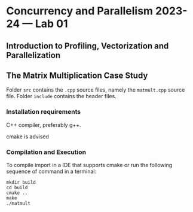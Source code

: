 # Concurrency and Parallelism 2023-24 — Lab 01
## Introduction to Profiling, Vectorization and Parallelization 
## The Matrix Multiplication Case Study

Folder `src` contains the `.cpp` source files, namely the `matmult.cpp` source file.
Folder `include` contains the header files.

### Installation requirements

C++ compiler, preferably g++.

cmake is advised

### Compilation and Execution

To compile import in a IDE that supports cmake or run the following sequence of command in a terminal:

```
mkdir build
cd build
cmake ..
make
./matmult
```


